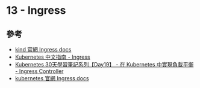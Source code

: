 # 13 - Ingress

## 參考
* [kind 官網 Ingress docs](https://kind.sigs.k8s.io/docs/user/ingress/)
* [Kubernetes 中文指南 - Ingress](https://jimmysong.io/kubernetes-handbook/concepts/ingress.html)
* [Kubernetes 30天學習筆記系列【Day19】 - 在 Kubernetes 中實現負載平衡 - Ingress Controller](https://ithelp.ithome.com.tw/articles/10196261)
* [kubernetes 官網 Ingress docs](https://kubernetes.io/docs/concepts/services-networking/ingress/)